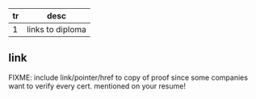| tr | desc |
| --- | --- |
| 1 | links to diploma |

## link

FIXME: include link/pointer/href to copy of proof since some companies want to verify every cert. mentioned on your resume!

